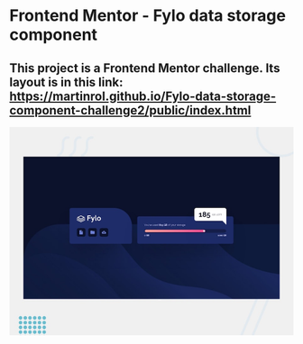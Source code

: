 # Frontend Mentor - Fylo data storage component

## This project is a Frontend Mentor challenge. Its layout is in this link: https://martinrol.github.io/Fylo-data-storage-component-challenge2/public/index.html

![Design preview for the Fylo data storage component coding challenge](./design/desktop-preview.jpg)
